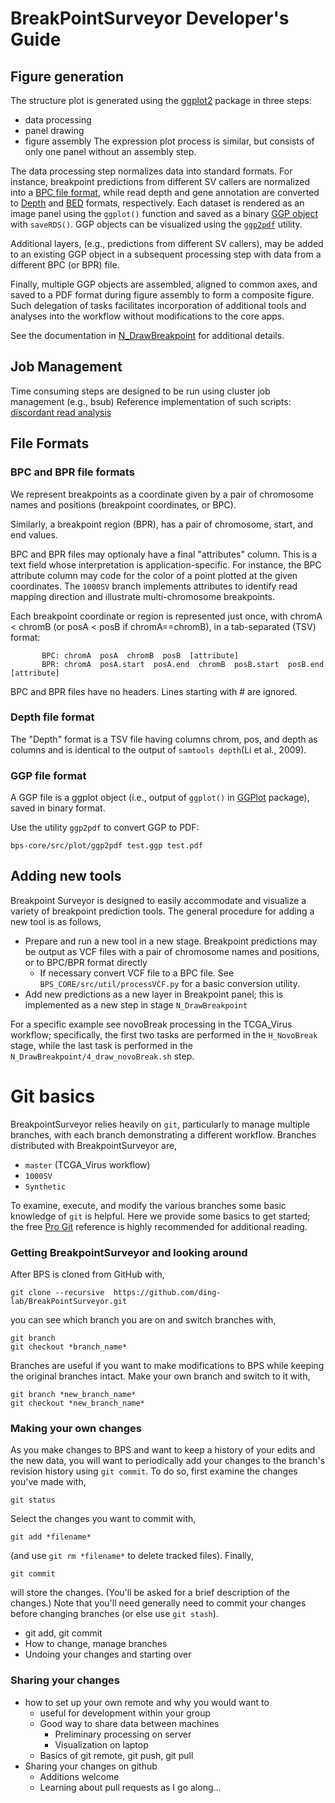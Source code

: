 # BreakPointSurveyor Developer's Guide

## Figure generation

The structure plot is generated using the [ggplot2](http://ggplot2.org/)
package in three steps: 
* data processing
* panel drawing
* figure assembly
The expression plot process is similar, but consists of only one panel without an assembly step.

The data processing step normalizes data into standard formats. For instance,
breakpoint predictions from different SV callers are normalized into a [BPC
file format](#bpc), while read depth and gene annotation are converted to
[Depth](#depth) and
[BED](http://bedtools.readthedocs.io/en/latest/content/general-usage.html)
formats, respectively.  Each dataset is rendered as an image panel using the
`ggplot()` function and saved as a binary [GGP object](#ggp) with `saveRDS()`.
GGP objects can be visualized using the [`ggp2pdf`](#ggp) utility.  

Additional layers, (e.g., predictions from different SV callers), may be added
to an existing GGP object in a subsequent processing step with data from a
different BPC (or BPR) file. 

Finally, multiple GGP objects are assembled, aligned to common axes, and saved
to a PDF format during figure assembly to form a composite figure.  Such
delegation of tasks facilitates incorporation of additional tools and analyses
into the workflow without modifications to the core apps.

See the documentation in [N_DrawBreakpoint](N_DrawBreakpoint/README.md) for additional
details.

## Job Management 
Time consuming steps are designed to be run using cluster job management (e.g., bsub) 
Reference implementation of such scripts: [discordant read analysis](../G_Discordant/1_get_Discordant_reads.sh)


## File Formats

### BPC and BPR file formats <a name="bpc"></a>

We represent breakpoints as a coordinate given by a pair of
chromosome names and positions (breakpoint coordinates, or BPC).  

Similarly, a breakpoint region (BPR), has a pair of chromosome, start, and end values.

BPC and BPR files may optionaly have a final "attributes" column.  This is a
text field whose interpretation is application-specific. For instance, the BPC
attribute column may code for the color of a point plotted at the given
coordinates.  The `1000SV` branch implements attributes to identify read mapping direction
and illustrate multi-chromosome breakpoints.

Each breakpoint coordinate or region is represented just once, with chromA <
chromB (or posA < posB if chromA==chromB), in a tab-separated (TSV) format:
```
       BPC: chromA  posA  chromB  posB  [attribute]
       BPR: chromA  posA.start  posA.end  chromB  posB.start  posB.end  [attribute]
```

BPC and BPR files have no headers.  Lines starting with # are ignored.


### Depth file format <a name="depth"></a>

The "Depth" format is a TSV file having columns chrom, pos, and depth as columns and is identical to the output of `samtools depth`(Li et al., 2009). 

### GGP file format <a name="ggp"></a>

A GGP file is a ggplot object (i.e., output of `ggplot()` in
[GGPlot](http://ggplot2.org/) package), saved in binary format.  

Use the utility `ggp2pdf` to convert GGP to PDF:

```bps-core/src/plot/ggp2pdf test.ggp test.pdf``` 

## Adding new tools

Breakpoint Surveyor is designed to easily accommodate and visualize a variety of breakpoint prediction tools.
The general procedure for adding a new tool is as follows,
* Prepare and run a new tool in a new stage.  Breakpoint predictions may be output as VCF files with a pair of chromosome names 
and positions, or to BPC/BPR format directly
    * If necessary convert VCF file to a BPC file.  See `BPS_CORE/src/util/processVCF.py` for a basic conversion utility.
* Add new predictions as a new layer in Breakpoint panel; this is implemented as a new step in stage `N_DrawBreakpoint`

For a specific example see novoBreak processing in the TCGA_Virus workflow; specifically, the first two tasks are performed in
the `H_NovoBreak` stage, while the last task is performed in the `N_DrawBreakpoint/4_draw_novoBreak.sh` step.

# Git basics

BreakpointSurveyor relies heavily on `git`, particularly to manage multiple branches, with each branch
demonstrating a different workflow.  Branches distributed with BreakpointSurveyor are,
* `master` (TCGA_Virus workflow)
* `1000SV` 
* `Synthetic` 

To examine, execute, and modify the various branches some basic knowledge of
`git` is helpful.  Here we provide some basics to get started; the free [Pro
Git](https://git-scm.com/book/en/v2) reference is highly recommended for
additional reading.

### Getting BreakpointSurveyor and looking around

After BPS is cloned from GitHub with,

``` git clone --recursive  https://github.com/ding-lab/BreakPointSurveyor.git ```

you can see which branch you are on and switch branches with,

```
git branch
git checkout *branch_name*
```

Branches are useful if you want to make modifications to BPS while keeping the original branches
intact.  Make your own branch and switch to it with,

```
git branch *new_branch_name*
git checkout *new_branch_name*
```

### Making your own changes

As you make changes to BPS and want to keep a history of your edits and the new data, you will want to
periodically add your changes to the branch's revision history using `git commit`.  To do so, first
examine the changes you've made with,

```git status```

Select the changes you want to commit with,

``` git add *filename* ```

(and use `git rm *filename*` to delete tracked files).  Finally,

```git commit```

will store the changes.  (You'll be asked for a brief description of the changes.)  Note that you'll need
generally need to commit your changes before changing branches (or else use `git stash`).



  * git add, git commit
* How to change, manage branches
* Undoing your changes and starting over

### Sharing your changes 

* how to set up your own remote and why you would want to 
  * useful for development within your group
  * Good way to share data between machines
    * Preliminary processing on server
    * Visualization on laptop
  * Basics of git remote, git push, git pull
* Sharing your changes on github
  * Additions welcome
  * Learning about pull requests as I go along...
